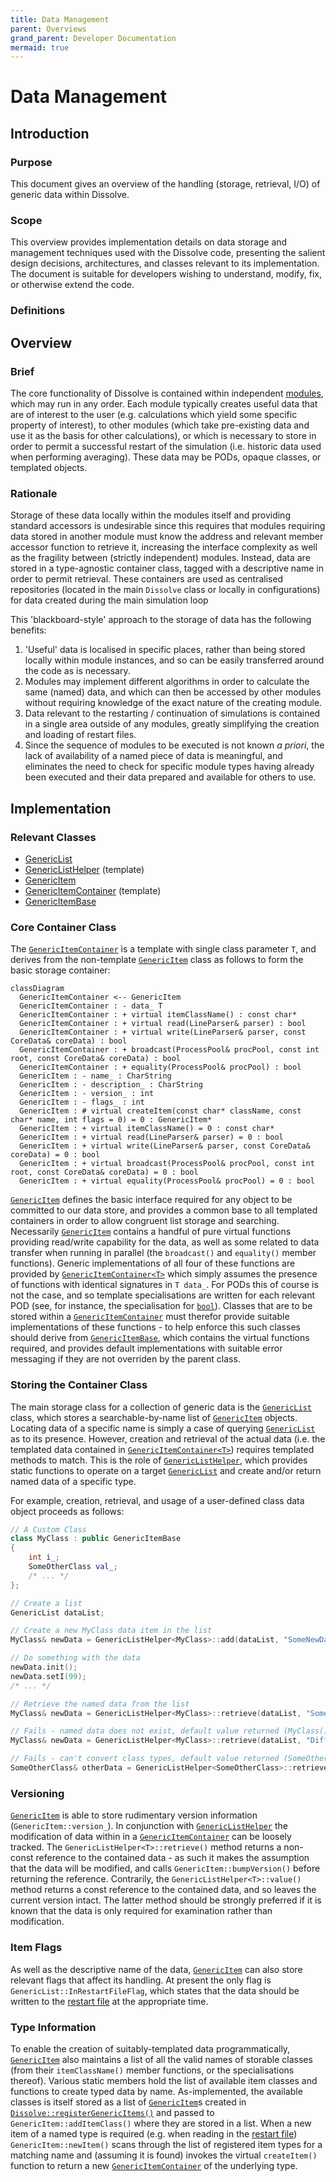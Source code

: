 ```yaml
---
title: Data Management
parent: Overviews
grand_parent: Developer Documentation
mermaid: true
---
```

# Data Management

## Introduction

### Purpose
This document gives an overview of the handling (storage, retrieval, I/O) of generic data within Dissolve.

### Scope
This overview provides implementation details on data storage and management techniques used with the Dissolve code, presenting the salient design decisions, architectures, and classes relevant to its implementation. The document is suitable for developers wishing to understand, modify, fix, or otherwise extend the code.

### Definitions


## Overview

### Brief

The core functionality of Dissolve is contained within independent [modules](modules.md), which may run in any order. Each module typically creates useful data that are of interest to the user (e.g. calculations which yield some specific property of interest), to other modules (which take pre-existing data and use it as the basis for other calculations), or which is necessary to store in order to permit a successful restart of the simulation (i.e. historic data used when performing averaging). These data may be PODs, opaque classes, or templated objects.

### Rationale

Storage of these data locally within the modules itself and providing standard accessors is undesirable since this requires that modules requiring data stored in another module must know the address and relevant member accessor function to retrieve it, increasing the interface complexity as well as the fragility between (strictly independent) modules. Instead, data are stored in a type-agnostic container class, tagged with a descriptive name in order to permit retrieval. These containers are used as centralised repositories (located in the main `Dissolve` class or locally in configurations) for data created during the main simulation loop

This 'blackboard-style' approach to the storage of data has the following benefits:
1. 'Useful' data is localised in specific places, rather than being stored locally within module instances, and so can be easily transferred around the code as is necessary.
1. Modules may implement different algorithms in order to calculate the same (named) data, and which can then be accessed by other modules without requiring knowledge of the exact nature of the creating module.
1. Data relevant to the restarting / continuation of simulations is contained in a single area outside of any modules, greatly simplifying the creation and loading of restart files.
1. Since the sequence of modules to be executed is not known _a priori_, the lack of availability of a named piece of data is meaningful, and eliminates the need to check for specific module types having already been executed and their data prepared and available for others to use.

## Implementation

### Relevant Classes

- [GenericList](https://github.com/trisyoungs/dissolve/tree/develop/src/genericitems/list.h)
- [GenericListHelper<T>](https://github.com/trisyoungs/dissolve/tree/develop/src/genericitems/listhelper.h) (template)
- [GenericItem](https://github.com/trisyoungs/dissolve/tree/develop/src/genericitems/item.h)
- [GenericItemContainer<T>](https://github.com/trisyoungs/dissolve/tree/develop/src/genericitems/container.h) (template)
- [GenericItemBase](https://github.com/trisyoungs/dissolve/tree/develop/src/genericitems/base.h)

### Core Container Class

The [`GenericItemContainer`](https://github.com/trisyoungs/dissolve/tree/develop/src/genericitems/container.h) is a template with single class parameter `T`, and derives from the non-template [`GenericItem`](https://github.com/trisyoungs/dissolve/tree/develop/src/genericitems/item.h) class as follows to form the basic storage container:

```mermaid
classDiagram
  GenericItemContainer <-- GenericItem
  GenericItemContainer : - data_ T
  GenericItemContainer : + virtual itemClassName() : const char*
  GenericItemContainer : + virtual read(LineParser& parser) : bool
  GenericItemContainer : + virtual write(LineParser& parser, const CoreData& coreData) : bool
  GenericItemContainer : + broadcast(ProcessPool& procPool, const int root, const CoreData& coreData) : bool
  GenericItemContainer : + equality(ProcessPool& procPool) : bool
  GenericItem : - name_ : CharString
  GenericItem : - description_ : CharString
  GenericItem : - version_ : int
  GenericItem : - flags_ : int
  GenericItem : # virtual createItem(const char* className, const char* name, int flags = 0) = 0 : GenericItem*
  GenericItem : + virtual itemClassName() = 0 : const char*
  GenericItem : + virtual read(LineParser& parser) = 0 : bool
  GenericItem : + virtual write(LineParser& parser, const CoreData& coreData) = 0 : bool
  GenericItem : + virtual broadcast(ProcessPool& procPool, const int root, const CoreData& coreData) = 0 : bool
  GenericItem : + virtual equality(ProcessPool& procPool) = 0 : bool
```

[`GenericItem`](https://github.com/trisyoungs/dissolve/tree/develop/src/genericitems/item.h) defines the basic interface required for any object to be committed to our data store, and provides a common base to all templated containers in order to allow congruent list storage and searching. Necessarily [`GenericItem`](https://github.com/trisyoungs/dissolve/tree/develop/src/genericitems/item.h) contains a handful of pure virtual functions providing read/write capability for the data, as well as some related to data transfer when running in parallel (the `broadcast()` and `equality()` member functions). Generic implementations of all four of these functions are provided by [`GenericItemContainer<T>`](https://github.com/trisyoungs/dissolve/tree/develop/src/genericitems/container.h) which simply assumes the presence of functions with identical signatures in `T data_`. For PODs this of course is not the case, and so template specialisations are written for each relevant POD (see, for instance, the specialisation for [`bool`](https://github.com/trisyoungs/dissolve/tree/develop/src/genericitems/bool.h)). Classes that are to be stored within a [`GenericItemContainer`](https://github.com/trisyoungs/dissolve/tree/develop/src/genericitems/container.h) must therefor provide suitable implementations of these functions - to help enforce this such classes should derive from [`GenericItemBase`](https://github.com/trisyoungs/dissolve/tree/develop/src/genericitems/base.h), which contains the virtual functions required, and provides default implementations with suitable error messaging if they are not overriden by the parent class.

### Storing the Container Class

The main storage class for a collection of generic data is the [`GenericList`](https://github.com/trisyoungs/dissolve/tree/develop/src/genericitems/list.h) class, which stores a searchable-by-name list of [`GenericItem`](https://github.com/trisyoungs/dissolve/tree/develop/src/genericitems/item.h) objects. Locating data of a specific name is simply a case of querying [`GenericList`](https://github.com/trisyoungs/dissolve/tree/develop/src/genericitems/list.h) as to its presence. However, creation and retrieval of the actual data (i.e. the templated data contained in [`GenericItemContainer<T>`](https://github.com/trisyoungs/dissolve/tree/develop/src/genericitems/container.h)) requires templated methods to match. This is the role of [`GenericListHelper`](https://github.com/trisyoungs/dissolve/tree/develop/src/genericitems/listhelper.h), which provides static functions to operate on a target [`GenericList`](https://github.com/trisyoungs/dissolve/tree/develop/src/genericitems/list.h) and create and/or return named data of a specific type.

For example, creation, retrieval, and usage of a user-defined class data object proceeds as follows:

```cpp
// A Custom Class
class MyClass : public GenericItemBase
{
	int i_;
	SomeOtherClass val_;
	/* ... */
};

// Create a list
GenericList dataList;

// Create a new MyClass data item in the list
MyClass& newData = GenericListHelper<MyClass>::add(dataList, "SomeNewData", "NamePrefix");

// Do something with the data
newData.init();
newData.setI(99);
/* ... */

// Retrieve the named data from the list
MyClass& newData = GenericListHelper<MyClass>::retrieve(dataList, "SomeNewData");

// Fails - named data does not exist, default value returned (MyClass())
MyClass& newData = GenericListHelper<MyClass>::retrieve(dataList, "DifferentNewData");

// Fails - can't convert class types, default value returned (SomeOtherClass())
SomeOtherClass& otherData = GenericListHelper<SomeOtherClass>::retrieve(dataList, "SomeNewData");
```

### Versioning

[`GenericItem`](https://github.com/trisyoungs/dissolve/tree/develop/src/genericitems/item.h) is able to store rudimentary version information (`GenericItem::version_`). In conjunction with [`GenericListHelper`](https://github.com/trisyoungs/dissolve/tree/develop/src/genericitems/listhelper.h) the modification of data within in a [`GenericItemContainer`](https://github.com/trisyoungs/dissolve/tree/develop/src/genericitems/container.h) can be loosely tracked. The `GenericListHelper<T>::retrieve()` method returns a non-const reference to the contained data - as such it makes the assumption that the data will be modified, and calls `GenericItem::bumpVersion()` before returning the reference. Contrarily, the `GenericListHelper<T>::value()` method returns a const reference to the contained data, and so leaves the current version intact. The latter method should be strongly preferred if it is known that the data is only required for examination rather than modification.

### Item Flags

As well as the descriptive name of the data, [`GenericItem`](https://github.com/trisyoungs/dissolve/tree/develop/src/genericitems/item.h) can also store relevant flags that affect its handling.  At present the only flag is `GenericList::InRestartFileFlag`, which states that the data should be written to the [restart file](../../io/restart.md) at the appropriate time.

### Type Information 

To enable the creation of suitably-templated data programmatically, [`GenericItem`](https://github.com/trisyoungs/dissolve/tree/develop/src/genericitems/item.h) also maintains a list of all the valid names of storable classes (from their `itemClassName()` member functions, or the specialisations thereof). Various static members hold the list of available item classes and functions to create typed data by name. As-implemented, the available classes is itself stored as a list of [`GenericItem`](https://github.com/trisyoungs/dissolve/tree/develop/src/genericitems/item.h)s created in [`Dissolve::registerGenericItems()`](https://github.com/trisyoungs/dissolve/tree/develop/src/main/dissolve.cpp#L124) and passed to `GenericItem::addItemClass()` where they are stored in a list. When a new item of a named type is required (e.g. when reading in the [restart file](../../io/restart.md)) `GenericItem::newItem()` scans through the list of registered item types for a matching name and (assuming it is found) invokes the virtual `createItem()` function to return a new [`GenericItemContainer`](https://github.com/trisyoungs/dissolve/tree/develop/src/genericitems/container.h) of the underlying type.
